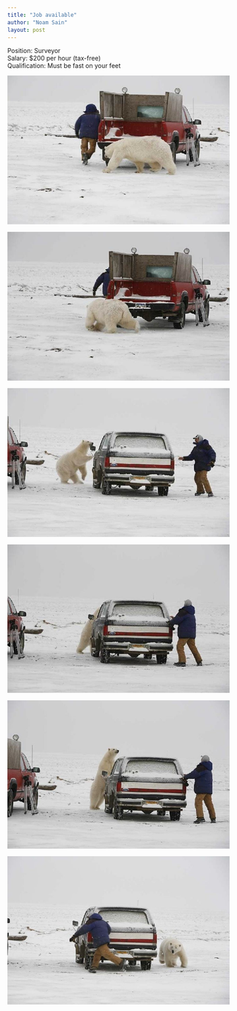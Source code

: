 ```yaml
---
title: "Job available"
author: "Noam Sain"
layout: post
---
```


Position: Surveyor<br>
Salary: $200 per hour (tax-free)<br>
Qualification: Must be fast on your feet

![Job available](/assets/2012/2012-10-surveyor1.jpg "Job available")

![Job available](/assets/2012/2012-10-surveyor2.jpg "Job available")

![Job available](/assets/2012/2012-10-surveyor3.jpg "Job available")

![Job available](/assets/2012/2012-10-surveyor4.jpg "Job available")

![Job available](/assets/2012/2012-10-surveyor5.jpg "Job available")

![Job available](/assets/2012/2012-10-surveyor7.jpg "Job available")
